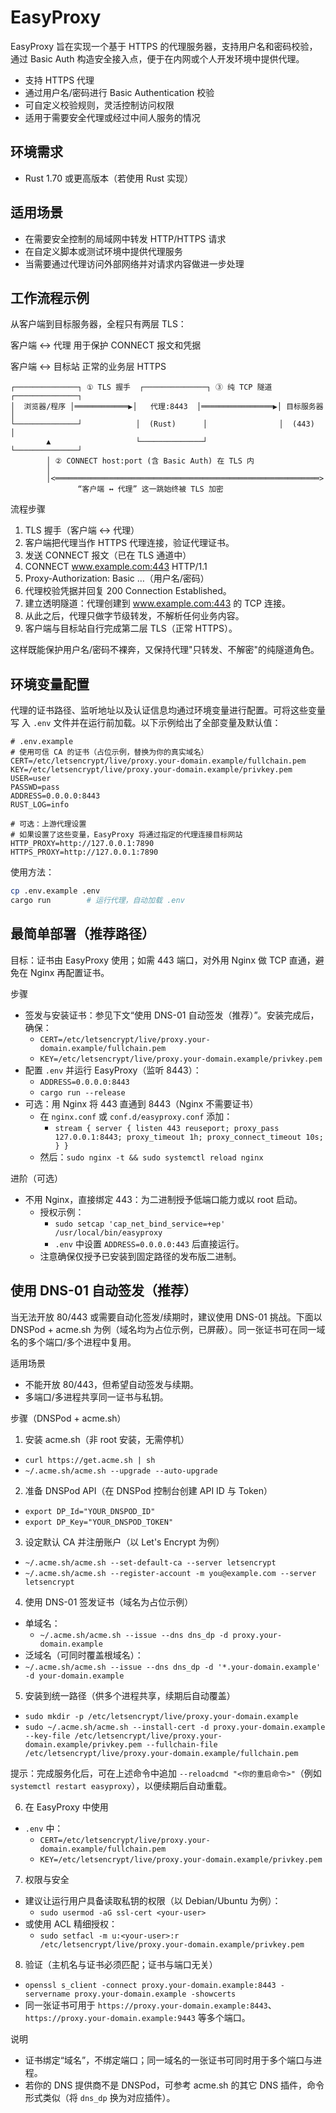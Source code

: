 # EasyProxy

EasyProxy 旨在实现一个基于 HTTPS 的代理服务器，支持用户名和密码校验，通过 Basic Auth 构造安全接入点，便于在内网或个人开发环境中提供代理。
- 支持 HTTPS 代理
- 通过用户名/密码进行 Basic Authentication 校验
- 可自定义校验规则，灵活控制访问权限
- 适用于需要安全代理或经过中间人服务的情况

## 环境需求

- Rust 1.70 或更高版本（若使用 Rust 实现）

## 适用场景

- 在需要安全控制的局域网中转发 HTTP/HTTPS 请求
- 在自定义脚本或测试环境中提供代理服务
- 当需要通过代理访问外部网络并对请求内容做进一步处理

## 工作流程示例

从客户端到目标服务器，全程只有两层 TLS：

客户端 ↔ 代理 用于保护 CONNECT 报文和凭据

客户端 ↔ 目标站 正常的业务层 HTTPS

```
┌──────────────┐ ① TLS 握手  ┌──────────────┐ ③ 纯 TCP 隧道 ┌──────────────┐
│  浏览器/程序 │════════════▶│   代理:8443  │════════════════▶│ 目标服务器  │
└──────────────┘            │  (Rust)      │                │  (443)      │
        ▲                   └──────────────┘                └──────────────┘
        │ ② CONNECT host:port (含 Basic Auth) 在 TLS 内
        │
        │<═══════════════════════════════════════════════════════════>
               “客户端 ↔ 代理” 这一跳始终被 TLS 加密
```

流程步骤

1. TLS 握手（客户端 ↔ 代理）
2. 客户端把代理当作 HTTPS 代理连接，验证代理证书。
3. 发送 CONNECT 报文（已在 TLS 通道中）
4. CONNECT www.example.com:443 HTTP/1.1
5. Proxy-Authorization: Basic …（用户名/密码）
6. 代理校验凭据并回复 200 Connection Established。
7. 建立透明隧道：代理创建到 www.example.com:443 的 TCP 连接。
8. 从此之后，代理只做字节级转发，不解析任何业务内容。
9. 客户端与目标站自行完成第二层 TLS（正常 HTTPS）。

这样既能保护用户名/密码不裸奔，又保持代理"只转发、不解密"的纯隧道角色。

## 环境变量配置

代理的证书路径、监听地址以及认证信息均通过环境变量进行配置。可将这些变量写
入 `.env` 文件并在运行前加载。以下示例给出了全部变量及默认值：

```dotenv
# .env.example
# 使用可信 CA 的证书（占位示例，替换为你的真实域名）
CERT=/etc/letsencrypt/live/proxy.your-domain.example/fullchain.pem
KEY=/etc/letsencrypt/live/proxy.your-domain.example/privkey.pem
USER=user
PASSWD=pass
ADDRESS=0.0.0.0:8443
RUST_LOG=info

# 可选：上游代理设置
# 如果设置了这些变量，EasyProxy 将通过指定的代理连接目标网站
HTTP_PROXY=http://127.0.0.1:7890
HTTPS_PROXY=http://127.0.0.1:7890
```

使用方法：

```bash
cp .env.example .env
cargo run        # 运行代理，自动加载 .env
```

## 最简单部署（推荐路径）

目标：证书由 EasyProxy 使用；如需 443 端口，对外用 Nginx 做 TCP 直通，避免在 Nginx 再配置证书。

步骤
- 签发与安装证书：参见下文“使用 DNS-01 自动签发（推荐）”。安装完成后，确保：
  - `CERT=/etc/letsencrypt/live/proxy.your-domain.example/fullchain.pem`
  - `KEY=/etc/letsencrypt/live/proxy.your-domain.example/privkey.pem`
- 配置 `.env` 并运行 EasyProxy（监听 8443）：
  - `ADDRESS=0.0.0.0:8443`
  - `cargo run --release`
- 可选：用 Nginx 将 443 直通到 8443（Nginx 不需要证书）
  - 在 `nginx.conf` 或 `conf.d/easyproxy.conf` 添加：
    - `stream {
        server {
          listen 443 reuseport;
          proxy_pass 127.0.0.1:8443;
          proxy_timeout 1h;
          proxy_connect_timeout 10s;
        }
      }`
  - 然后：`sudo nginx -t && sudo systemctl reload nginx`

进阶（可选）
- 不用 Nginx，直接绑定 443：为二进制授予低端口能力或以 root 启动。
  - 授权示例：
    - `sudo setcap 'cap_net_bind_service=+ep' /usr/local/bin/easyproxy`
    - `.env` 中设置 `ADDRESS=0.0.0.0:443` 后直接运行。
  - 注意确保仅授予已安装到固定路径的发布版二进制。

## 使用 DNS-01 自动签发（推荐）

当无法开放 80/443 或需要自动化签发/续期时，建议使用 DNS-01 挑战。下面以 DNSPod + acme.sh 为例（域名均为占位示例，已屏蔽）。同一张证书可在同一域名的多个端口/多个进程中复用。

适用场景
- 不能开放 80/443，但希望自动签发与续期。
- 多端口/多进程共享同一证书与私钥。

步骤（DNSPod + acme.sh）

1) 安装 acme.sh（非 root 安装，无需停机）
- `curl https://get.acme.sh | sh`
- `~/.acme.sh/acme.sh --upgrade --auto-upgrade`

2) 准备 DNSPod API（在 DNSPod 控制台创建 API ID 与 Token）
- `export DP_Id="YOUR_DNSPOD_ID"`
- `export DP_Key="YOUR_DNSPOD_TOKEN"`

3) 设定默认 CA 并注册账户（以 Let's Encrypt 为例）
- `~/.acme.sh/acme.sh --set-default-ca --server letsencrypt`
- `~/.acme.sh/acme.sh --register-account -m you@example.com --server letsencrypt`

4) 使用 DNS-01 签发证书（域名为占位示例）
- 单域名：
  - `~/.acme.sh/acme.sh --issue --dns dns_dp -d proxy.your-domain.example`
- 泛域名（可同时覆盖根域名）：
 - `~/.acme.sh/acme.sh --issue --dns dns_dp -d '*.your-domain.example' -d your-domain.example`

5) 安装到统一路径（供多个进程共享，续期后自动覆盖）
- `sudo mkdir -p /etc/letsencrypt/live/proxy.your-domain.example`
- `sudo ~/.acme.sh/acme.sh --install-cert -d proxy.your-domain.example --key-file /etc/letsencrypt/live/proxy.your-domain.example/privkey.pem --fullchain-file /etc/letsencrypt/live/proxy.your-domain.example/fullchain.pem`

提示：完成服务化后，可在上述命令中追加 `--reloadcmd "<你的重启命令>"`（例如 `systemctl restart easyproxy`），以便续期后自动重载。

6) 在 EasyProxy 中使用
- `.env` 中：
  - `CERT=/etc/letsencrypt/live/proxy.your-domain.example/fullchain.pem`
  - `KEY=/etc/letsencrypt/live/proxy.your-domain.example/privkey.pem`

7) 权限与安全
- 建议让运行用户具备读取私钥的权限（以 Debian/Ubuntu 为例）：
  - `sudo usermod -aG ssl-cert <your-user>`
- 或使用 ACL 精细授权：
  - `sudo setfacl -m u:<your-user>:r /etc/letsencrypt/live/proxy.your-domain.example/privkey.pem`

8) 验证（主机名与证书必须匹配；证书与端口无关）
- `openssl s_client -connect proxy.your-domain.example:8443 -servername proxy.your-domain.example -showcerts`
- 同一张证书可用于 `https://proxy.your-domain.example:8443`、`https://proxy.your-domain.example:9443` 等多个端口。

说明
- 证书绑定“域名”，不绑定端口；同一域名的一张证书可同时用于多个端口与进程。
- 若你的 DNS 提供商不是 DNSPod，可参考 acme.sh 的其它 DNS 插件，命令形式类似（将 `dns_dp` 换为对应插件）。
